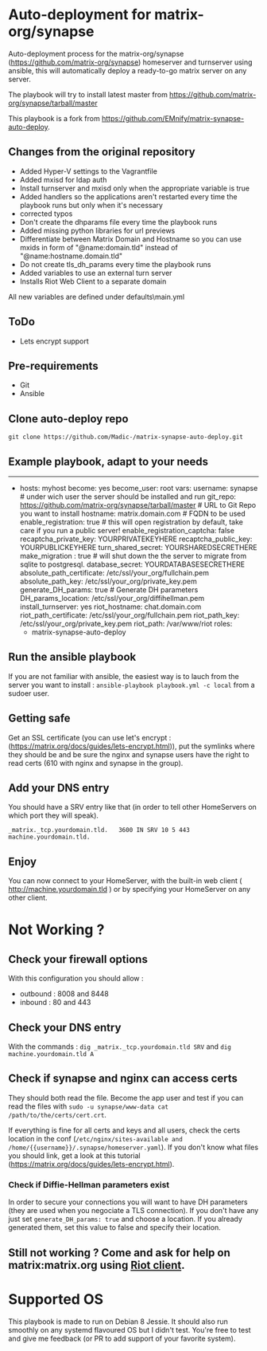 # Auto-deployment for matrix-org/synapse

Auto-deployment process for the matrix-org/synapse (https://github.com/matrix-org/synapse) homeserver and turnserver using  ansible, this will automatically deploy a ready-to-go matrix server on any server.

The playbook will try to install latest master from https://github.com/matrix-org/synapse/tarball/master

This playbook is a fork from https://github.com/EMnify/matrix-synapse-auto-deploy.
## Changes from the original repository
- Added Hyper-V settings to the Vagrantfile
- Added mxisd for ldap auth
- Install turnserver and mxisd only when the appropriate variable is true
- Added handlers so the applications aren't restarted every time the playbook runs but only when it's necessary
- corrected typos
- Don't create the dhparams file every time the playbook runs
- Added missing python libraries for url previews
- Differentiate between Matrix Domain and Hostname so you can use mxids in form of "@name:domain.tld" instead of "@name:hostname.domain.tld"
- Do not create tls_dh_params every time the playbook runs
- Added variables to use an external turn server
- Installs Riot Web Client to a separate domain

All new variables are defined under defaults\main.yml

## ToDo
- Lets encrypt support

## Pre-requirements
* Git
* Ansible

## Clone auto-deploy repo

    git clone https://github.com/Madic-/matrix-synapse-auto-deploy.git

## Example playbook, adapt to your needs
---
- hosts: myhost
  become: yes
  become_user: root
  vars:
    username: synapse # under wich user the server should be installed and run
    git_repo: https://github.com/matrix-org/synapse/tarball/master # URL to Git Repo you want to install
    hostname: matrix.domain.com # FQDN to be used
    enable_registration: true # this will open registration by default, take care if you run a public server!
    enable_registration_captcha: false
    recaptcha_private_key: YOURPRIVATEKEYHERE
    recaptcha_public_key: YOURPUBLICKEYHERE
    turn_shared_secret: YOURSHAREDSECRETHERE
    make_migration : true # will shut down the the server to migrate from sqlite to postgresql.
    database_secret: YOURDATABASESECRETHERE
    absolute_path_certificate: /etc/ssl/your_org/fullchain.pem
    absolute_path_key: /etc/ssl/your_org/private_key.pem
    generate_DH_params: true   # Generate DH parameters
    DH_params_location: /etc/ssl/your_org/diffihellman.pem
    install_turnserver: yes
    riot_hostname: chat.domain.com
    riot_path_certificate: /etc/ssl/your_org/fullchain.pem
    riot_path_key: /etc/ssl/your_org/private_key.pem
    riot_path: /var/www/riot
  roles:
    - matrix-synapse-auto-deploy


## Run the ansible playbook

If you are not familiar with ansible, the easiest way is to lauch from the server you want to install : `ansible-playbook playbook.yml -c local` from a sudoer user.


## Getting safe

Get an SSL certificate (you can use let's encrypt : (https://matrix.org/docs/guides/lets-encrypt.html)), put the symlinks where they should be and be sure the nginx and synapse users have the right to read certs (610 with nginx and synapse in the group).

## Add your DNS entry

You should have a SRV entry like that (in order to tell other HomeServers on which port they will speak).

`_matrix._tcp.yourdomain.tld.	3600 IN	SRV 10 5 443 machine.yourdomain.tld.`


## Enjoy

You can now connect to your HomeServer, with the built-in web client ( http://machine.yourdomain.tld ) or by specifying your HomeServer on any other client.

# Not Working ?

## Check your firewall options

With this configuration you should allow :
- outbound : 8008 and 8448
- inbound : 80 and 443

## Check your DNS entry

With the commands :
`dig _matrix._tcp.yourdomain.tld SRV` and `dig machine.yourdomain.tld A`

## Check if synapse and nginx can access certs

They should both read the file. Become the app user and test if you can read the files with `sudo -u synapse/www-data cat /path/to/the/certs/cert.crt`.

If everything is fine for all certs and keys and all users, check the certs location in the conf (`/etc/nginx/sites-available and /home/{{username}}/.synapse/homeserver.yaml`). If you don't know what files you should link, get a look at this tutorial (https://matrix.org/docs/guides/lets-encrypt.html).

### Check if Diffie-Hellman parameters exist

In order to secure your connections you will want to have DH parameters (they are used when you negociate a TLS connection). If you don't have any just set `generate_DH_params: true` and choose a location. If you already generated them, set this value to false and specify their location.

## Still not working ? Come and ask for help on matrix:matrix.org using [Riot client](http://riot.im).

# Supported OS

This playbook is made to run on Debian 8 Jessie. It should also run smoothly on any systemd flavoured OS but I didn't test.
You're free to test and give me feedback (or PR to add support of your favorite system).